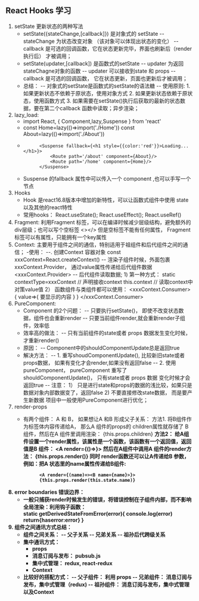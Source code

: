 ## React Hooks 学习
1. setState 更新状态的两种写法
    - setState({stateChange,[callback]})    是对象式的 setState
        -- stateChange  为状态改变对象 （该对象可以体现出状态的变化）
        -- callback 是可选的回调函数，它在状态更新完毕，界面也刷新后（render 执行后） 才被调用；
    - setState(updater,[callback]) 是函数式的setState
        -- updater 为返回stateChagne对象的函数
        -- updater 可以接收到state 和 props
        -- callback 是可选的回调函数， 它在状态更新，页面也更新后才被调用；
    - 总结：
        -- 对象式的setState是函数式的setState的语法糖
        -- 使用原则:
            1. 如果更新状态不依赖于原状态，使用对象方式
            2. 如果更新状态依赖于原状态，使用函数方式
            3. 如果需要在setState()执行后获取的最新的状态数据，要在第二个callback 函数中读取；异步渲染；
2. lazy_load: 
    - import React, { Component,lazy,Suspense } from 'react'
    - 
        const Home=lazy(()=>import('./Home'))
        const About=lazy(()=>import('./About'))
    -           <Suspense fallback={<h1 style={{color:'red'}}>Loading...</h1>}>
                    <Route path='/about' component={About}/>
                    <Route path='/home' component={Home}/>
                </Suspense>
    - Suspense 的fallback 属性中可以传入一个 component ,也可以手写一个节点
3. Hooks
    - Hook 是react16.8版本中增加的新特性，可以让函数式组件中使用 state以及其他的react特性
    - 常用hooks： React.useState(); React.useEffect(); React.useRef()
4. Fragment: 利用Fragment 标签，可以在编译时候减少层级结构，避免额外的div层级；也可以写个空标签 <></> 但是空标签不能有任何属性， Fragment标签可以有属性，只能拥有一个key属性
5. Context: 主要用于组件之间的通信，特别适用于祖组件和后代组件之间的通信；
    -使用：
        --. 创建Context 容器对象
            const xxxContext=React.createContext()
        -- 渲染子组件时候，外面包裹 xxxContext.Provider， 通过value属性传递给后代组件数据
            <xxxContext.Provider>
        -- 后代组件读取数据; 
            1) 第一种方式： 
            static contextType=xxxContext // 声明接收context
            this.context // 读取context中对策value值
            2） 函数组件与类组件都可以使用：
                <xxxContext.Consumer>
                {
                    value=>{
                        <!-- value 就是context里的value数据 -->
                        要显示的内容 
                    }
                }
                </xxxContext.Consumer>
6. PureComponent:
    - Component 的2个问题：
        -- 只要执行setState()， 即使不改变状态数据，组件也会重新render
        -- 只要当前组件render,就会重新render子组件，效率低
    - 效率高的做法：
        -- 只有当前组件的state或者 props 数据发生变化时候，才重新render()
    - 原因：
        -- Component中的shouldComponentUpdate总是返回true
    - 解决方法：
        -- 1. 重写shoudComponentUpdate(), 比较新旧state或者 props数据， 如果有变化才会render,如果没有返回false
        -- 2. 使用pureComponent， pureComponent 重写了shouldComponentUpdate()， 只有state或者 props 数据 变化时候才会返回true
        -- 注意：
            1） 只是进行state和props的数据的浅比较，如果只是数据对象内部数据变了，返回false
            2) 不要直接修改state数据， 而是要产生新数据
            项目中一般使用PureComponent进行优化；
7. render-props
    - 有两个组件： A 和 B， 如果想让A 和B 形成父子关系：
        方法1. 将B组件作为标签体内容传递给A， 那么A 组件的props的 children属性就存储了 B 组件，然后在A 组件里调用渲染： {this.props.children}
          <A>
            <B/>
          </A>
        方法2： 给A组件设置一个render属性，该属性是一个函数，该函数有一个返回值，返回值是B 组件：
                <A render={()=><B/>}>
                然后在A组件中调用A 组件的render方法： {this.props.render()}
                同时 render函数还可以让A传递给B 参数，例如：把A 状态里的name属性传递给B组件:

                <A render={(name)=><B name={name}>}>
                {this.props.render(this.state.name)}
8. error boundaries 错误边界：  
    - 一般只捕获render时候发生的错误，将错误控制在子组件内部，而不影响全局渲染：利用钩子函数：  
         static getDerivedStateFromError(error){
                                console.log(error)
                                return{haserror:error}
                            }
9. 组件之间通讯方式总结：   
    - 组件之间关系：
        -- 父子关系
        -- 兄弟关系
        -- 祖孙后代跨级关系
    - 集中通讯方式：
        - props
        - 消息订阅与发布： pubsub.js
        - 集中式管理： redux, react-redux
        - Context
    - 比较好的搭配方式：
        -- 父子组件：  利用 props
        -- 兄弟组件： 消息订阅与发布，集中式管理（redux)
        -- 祖孙组件： 消息订阅与发布，集中式管理以及Context
